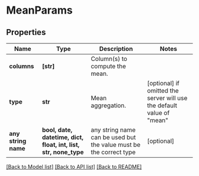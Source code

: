 # MeanParams


## Properties
Name | Type | Description | Notes
------------ | ------------- | ------------- | -------------
**columns** | **[str]** | Column(s) to compute the mean. | 
**type** | **str** | Mean aggregation. | [optional]  if omitted the server will use the default value of "mean"
**any string name** | **bool, date, datetime, dict, float, int, list, str, none_type** | any string name can be used but the value must be the correct type | [optional]

[[Back to Model list]](../README.md#documentation-for-models) [[Back to API list]](../README.md#documentation-for-api-endpoints) [[Back to README]](../README.md)



